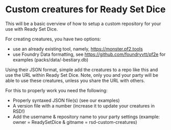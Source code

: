 # Custom creatures for Ready Set Dice

This will be a basic overview of how to setup a custom repository for your use with Ready Set Dice.

For creating creatures, you have two options:
- use an already existing tool, namely, https://monster.pf2.tools
- use Foundry Data formatting, see https://github.com/foundryvtt/pf2e for examples (packs/data/<name>-bestiary.db)

Using their JSON format, simple add the creatures to a repo like this and use the URL within Ready Set Dice.
Note, only you and your party will be able to use these creatures, unless you share the URL with others.

For this to properly work you need the following:
- Properly syntaxed JSON file(s) (see our examples)
- A version file with a number (increase it to update your creatures in RSD!)
- Add the username & repository name to your party settings (example: owner = ReadySetDice & gitname = rsd-custom-creatures)